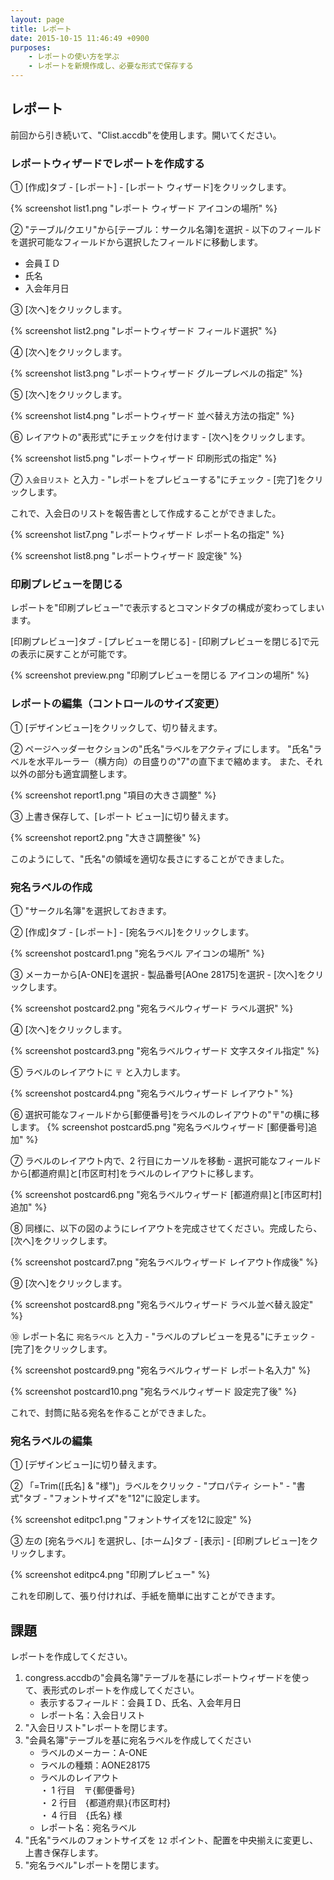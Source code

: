 ```yaml
---
layout: page
title: レポート
date: 2015-10-15 11:46:49 +0900
purposes:
    - レポートの使い方を学ぶ
    - レポートを新規作成し、必要な形式で保存する
---
```



レポート
--------

前回から引き続いて、"Clist.accdb"を使用します。開いてください。


### レポートウィザードでレポートを作成する

&#9312; [作成]タブ - [レポート] - [レポート ウィザード]をクリックします。

{% screenshot list1.png "レポート ウィザード アイコンの場所" %}

&#9313; "テーブル/クエリ"から[テーブル：サークル名簿]を選択 - 以下のフィールドを選択可能なフィールドから選択したフィールドに移動します。

-   会員ＩＤ
-   氏名
-   入会年月日

&#9314; [次へ]をクリックします。

{% screenshot list2.png "レポートウィザード フィールド選択" %}

&#9315; [次へ]をクリックします。

{% screenshot list3.png "レポートウィザード グループレベルの指定" %}

&#9316; [次へ]をクリックします。

{% screenshot list4.png "レポートウィザード 並べ替え方法の指定" %}

&#9317; レイアウトの"表形式"にチェックを付けます - [次へ]をクリックします。

{% screenshot list5.png "レポートウィザード 印刷形式の指定" %}

&#9318; `入会日リスト` と入力 - "レポートをプレビューする"にチェック - [完了]をクリックします。

これで、入会日のリストを報告書として作成することができました。

{% screenshot list7.png "レポートウィザード レポート名の指定" %}

{% screenshot list8.png "レポートウィザード 設定後" %}


### 印刷プレビューを閉じる

レポートを"印刷プレビュー"で表示するとコマンドタブの構成が変わってしまいます。

[印刷プレビュー]タブ - [プレビューを閉じる] - [印刷プレビューを閉じる]で元の表示に戻すことが可能です。

{% screenshot preview.png "印刷プレビューを閉じる アイコンの場所" %}


### レポートの編集（コントロールのサイズ変更）

&#9312; [デザインビュー]をクリックして、切り替えます。

&#9313; ページヘッダーセクションの"氏名"ラベルをアクティブにします。
"氏名"ラベルを水平ルーラー（横方向）の目盛りの"7"の直下まで縮めます。
また、それ以外の部分も適宜調整します。

{% screenshot report1.png "項目の大きさ調整" %}

&#9314; 上書き保存して、[レポート ビュー]に切り替えます。

{% screenshot report2.png "大きさ調整後" %}

このようにして、"氏名"の領域を適切な長さにすることができました。


### 宛名ラベルの作成

&#9312; "サークル名簿"を選択しておきます。

&#9313; [作成]タブ - [レポート] - [宛名ラベル]をクリックします。

{% screenshot postcard1.png "宛名ラベル アイコンの場所" %}

&#9314; メーカーから[A-ONE]を選択 - 製品番号[AOne 28175]を選択 - [次へ]をクリックします。

{% screenshot postcard2.png "宛名ラベルウィザード ラベル選択" %}

&#9315; [次へ]をクリックします。

{% screenshot postcard3.png "宛名ラベルウィザード 文字スタイル指定" %}

&#9316; ラベルのレイアウトに `〒` と入力します。

{% screenshot postcard4.png "宛名ラベルウィザード レイアウト" %}

&#9317; 選択可能なフィールドから[郵便番号]をラベルのレイアウトの"〒"の横に移します。
{% screenshot postcard5.png "宛名ラベルウィザード [郵便番号]追加" %}

&#9318; ラベルのレイアウト内で、2 行目にカーソルを移動 - 選択可能なフィールドから[都道府県]と[市区町村]をラベルのレイアウトに移します。

{% screenshot postcard6.png "宛名ラベルウィザード [都道府県]と[市区町村]追加" %}

&#9319; 同様に、以下の図のようにレイアウトを完成させてください。完成したら、[次へ]をクリックします。

{% screenshot postcard7.png "宛名ラベルウィザード レイアウト作成後" %}

&#9320; [次へ]をクリックします。

{% screenshot postcard8.png "宛名ラベルウィザード ラベル並べ替え設定" %}

&#9321; レポート名に `宛名ラベル` と入力 - "ラベルのプレビューを見る"にチェック - [完了]をクリックします。

{% screenshot postcard9.png "宛名ラベルウィザード レポート名入力" %}

{% screenshot postcard10.png "宛名ラベルウィザード 設定完了後" %}

これで、封筒に貼る宛名を作ることができました。


### 宛名ラベルの編集

&#9312; [デザインビュー]に切り替えます。

&#9313; 「=Trim([氏名] & "様")」ラベルをクリック - "プロパティ シート" - "書式"タブ - "フォントサイズ"を"12"に設定します。

{% screenshot editpc1.png "フォントサイズを12に設定" %}

&#9314; 左の [宛名ラベル] を選択し、[ホーム]タブ - [表示] - [印刷プレビュー]をクリックします。

{% screenshot editpc4.png "印刷プレビュー" %}

これを印刷して、張り付ければ、手紙を簡単に出すことができます。


課題
----
レポートを作成してください。

1. congress.accdbの"会員名簿"テーブルを基にレポートウィザードを使って、表形式のレポートを作成してください。
    -   表示するフィールド：会員ＩＤ、氏名、入会年月日
    -   レポート名：入会日リスト
2. "入会日リスト"レポートを閉じます。
3. "会員名簿"テーブルを基に宛名ラベルを作成してください
    -   ラベルのメーカー：A-ONE
    -   ラベルの種類：AONE28175
    -   ラベルのレイアウト  
   ・ 1 行目　〒{郵便番号}  
   ・ 2 行目　{都道府県}{市区町村}  
   ・ 4 行目　{氏名} 様  
    -   レポート名：宛名ラベル
4. "氏名"ラベルのフォントサイズを `12` ポイント、配置を中央揃えに変更し、上書き保存します。
5. "宛名ラベル"レポートを閉じます。
